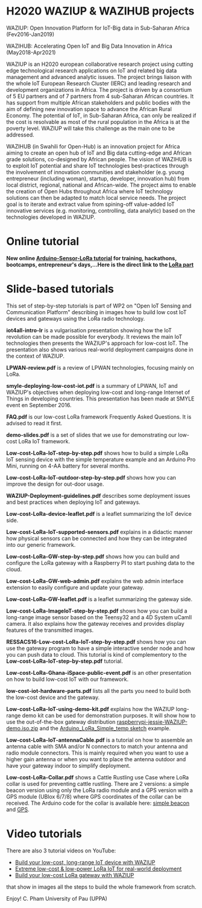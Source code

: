 H2020 WAZIUP & WAZIHUB projects
===============================

WAZIUP: Open Innovation Platform for IoT-Big data in Sub-Saharan Africa (Fev2016-Jan2019)

WAZIHUB: Accelerating Open IoT and Big Data Innovation in Africa (May2018-Apr2021)

WAZIUP is an H2020 european collaborative research project using cutting edge technological research applications on IoT and related big data management and advanced analytic issues. The project brings liaison with the whole IoT European Research Cluster (IERC) and leading research and development organizations in Africa. The project is driven by a consortium of 5 EU partners and of 7 partners from 4 sub-Saharan African countries. It has support from multiple African stakeholders and public bodies with the aim of defining new innovation space to advance the African Rural Economy. The potential of IoT, in Sub-Saharan Africa, can only be realized if the cost is resolvable as most of the rural population in the Africa is at the poverty level. WAZIUP will take this challenge as the main one to be addressed.

WAZIHUB (in Swahili for Open-Hub) is an innovation project for Africa aiming to create an open hub of IoT and Big data cutting-edge and African grade solutions, co-designed by African people. The vision of WAZIHUB is to exploit IoT potential and share IoT technologies best-practices through the involvement of innovation communities and stakeholder (e.g. young entrepreneur (including woman), startup, developer, innovation hub) from local district, regional, national and African-wide. The project aims to enable the creation of Open Hubs throughout Africa where IoT technology solutions can then be adapted to match local service needs. The project goal is to iterate and extract value from spining-off value-added IoT innovative services (e.g. monitoring, controlling, data analytic) based on the technologies developed in WAZIUP.

Online tutorial
===============

**New online [Arduino-Sensor-LoRa tutorial](http://cpham.perso.univ-pau.fr/LORA/WAZIUP/tuto/index.html) for training, hackathons, bootcamps, entrepreneur's days,...Here is the direct link to the [LoRa part](http://cpham.perso.univ-pau.fr/LORA/WAZIUP/tuto/sensors/lora_sensor/Arduino_lora_demo.html)**

Slide-based tutorials
===============

This set of step-by-step tutorials is part of WP2 on "Open IoT Sensing and Communication Platform" describing in images how to build low cost IoT devices and gateways using the LoRa radio technology.

**iot4all-intro-lr** is a vulgarisation presentation showing how the IoT revolution can be made possible for everybody. It reviews the main IoT technologies then presents the WAZIUP's approach for low-cost IoT. The presentation also shows various real-world deployment campaigns done in the context of WAZIUP.

**LPWAN-review.pdf** is a review of LPWAN technologies, focusing mainly on LoRa.

**smyle-deploying-low-cost-iot.pdf** is a summary of LPWAN, IoT and WAZIUP's objectives when deploying low-cost and long-range Internet of Things in developing countries. This presentation has been made at SMYLE event en September 2016. 

**FAQ.pdf** is our low-cost LoRa framework Frequently Asked Questions. It is advised to read it first.

**demo-slides.pdf** is a set of slides that we use for demonstrating our low-cost LoRa IoT framework.

**Low-cost-LoRa-IoT-step-by-step.pdf** shows how to build a simple LoRa IoT sensing device with the simple temperature example and an Arduino Pro Mini, running on 4-AA battery for several months.

**Low-cost-LoRa-IoT-outdoor-step-by-step.pdf** shows how you can improve the design for out-door usage.

**WAZIUP-Deployment-guidelines.pdf** describes some deployment issues and best practices when deploying IoT and gateways.

**Low-cost-LoRa-device-leaflet.pdf** is a leaflet summarizing the IoT device side.

**Low-cost-LoRa-IoT-supported-sensors.pdf** explains in a didactic manner how physical sensors can be connected and how they can be integrated into our generic framework.

**Low-cost-LoRa-GW-step-by-step.pdf** shows how you can build and configure the LoRa gateway with a Raspberry PI to start pushing data to the cloud.

**Low-cost-LoRa-GW-web-admin.pdf** explains the web admin interface extension to easily configure and update your gateway.

**Low-cost-LoRa-GW-leaflet.pdf** is a leaflet summarizing the gateway side.

**Low-cost-LoRa-ImageIoT-step-by-step.pdf** shows how you can build a long-range image sensor based on the Teensy32 and a 4D System uCamII camera. It also explains how the gateway receives and provides display features of the transmitted images. 

**RESSACS16-Low-cost-LoRa-IoT-step-by-step.pdf** shows how you can use the gateway program to have a simple interactive sender node and how you can push data to cloud. This tutorial is kind of complementory to the **Low-cost-LoRa-IoT-step-by-step.pdf** tutorial.

**Low-cost-LoRa-Ghana-iSpace-public-event.pdf** is an other presentation on how to build low-cost IoT with our framework.

**low-cost-iot-hardware-parts.pdf** lists all the parts you need to build both the low-cost device and the gateway.

**Low-cost-LoRa-IoT-using-demo-kit.pdf** explains how the WAZIUP long-range demo kit can be used for demonstration purposes. It will show how to use the out-of-the-box gateway distribution [raspberrypi-jessie-WAZIUP-demo.iso.zip](http://cpham.perso.univ-pau.fr/LORA/WAZIUP/raspberrypi-jessie-WAZIUP-demo.iso.zip) and the [Arduino_LoRa_Simple_temp sketch](https://github.com/CongducPham/LowCostLoRaGw/tree/master/Arduino/Arduino_LoRa_Simple_temp) example.

**Low-cost-LoRa-IoT-antennaCable.pdf** is a tutorial on how to assemble an antenna cable with SMA and/or N connectors to match your antenna and radio module connectors. This is mainly required when you want to use a higher gain antenna or when you want to place the antenna outdoor and have your gateway indoor to simplify deployment.

**Low-cost-LoRa-Collar.pdf** shows a Cattle Rustling use Case where LoRa collar is used for preventing cattle rustling. There are 2 versions: a simple beacon version using only the LoRa radio module and a GPS version with a GPS module (UBlox 6/7/8) where GPS coordinates of the collar can be received. The Arduino code for the collar is available here: [simple beacon](https://github.com/CongducPham/LowCostLoRaGw/tree/master/Arduino/Arduino_LoRa_Simple_BeaconCollar) and [GPS](https://github.com/CongducPham/LowCostLoRaGw/tree/master/Arduino/Arduino_LoRa_GPS).

Video tutorials
===============

There are also 3 tutorial videos on YouTube:

- [Build your low-cost, long-range IoT device with WAZIUP](https://www.youtube.com/watch?v=YsKbJeeav_M)
- [Extreme low-cost & low-power LoRa IoT for real-world deployment](https://www.youtube.com/watch?v=2_VQpcCwdd8)
- [Build your low-cost LoRa gateway with WAZIUP](https://www.youtube.com/watch?v=mj8ItKA14PY)

that show in images all the steps to build the whole framework from scratch.

Enjoy!
C. Pham
University of Pau (UPPA)